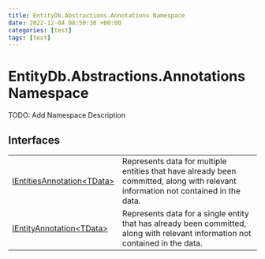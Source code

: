 ```yaml
---
title: EntityDb.Abstractions.Annotations Namespace
date: 2022-12-04 08:50:30 +00:00
categories: [test]
tags: [test]
---
```


# EntityDb.Abstractions.Annotations Namespace

TODO: Add Namespace Description

## Interfaces
<table><tr><td><a href='dotnet-entitydb-abstractions-annotations-ientitiesannotation`1'>IEntitiesAnnotation&lt;TData&gt;</a></td><td>
Represents data for multiple entities that have already been committed, along with relevant information not
contained
in the data.
</td></tr><tr><td><a href='dotnet-entitydb-abstractions-annotations-ientityannotation`1'>IEntityAnnotation&lt;TData&gt;</a></td><td>
Represents data for a single entity that has already been committed, along with relevant information not contained
in the data.
</td></tr></table>
